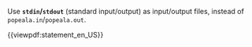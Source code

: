 Use <strong>`stdin`/`stdout`</strong> (standard input/output) as input/output files, instead of `popeala.in`/`popeala.out`.

{{viewpdf:statement_en_US}}